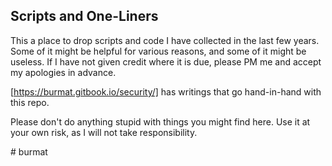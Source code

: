 ## Scripts and One-Liners

This a place to drop scripts and code I have collected in the last few years. Some of it might be helpful for various reasons, and some of it might be useless. If I have not given credit where it is due, please PM me and accept my apologies in advance.

[https://burmat.gitbook.io/security/] has writings that go hand-in-hand with this repo.

Please don't do anything stupid with things you might find here. Use it at your own risk, as I will not take responsibility.

\# burmat
